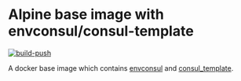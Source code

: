 # Alpine base image with envconsul/consul-template

[![build-push](https://github.com/moritzheiber/alpine-base/actions/workflows/build-push.yml/badge.svg)](https://github.com/moritzheiber/alpine-base/actions/workflows/build-push.yml)

A docker base image which contains [envconsul](https://github.com/hashicorp/envconsul) and [consul_template](https://github.com/hashicorp/consul-template).
